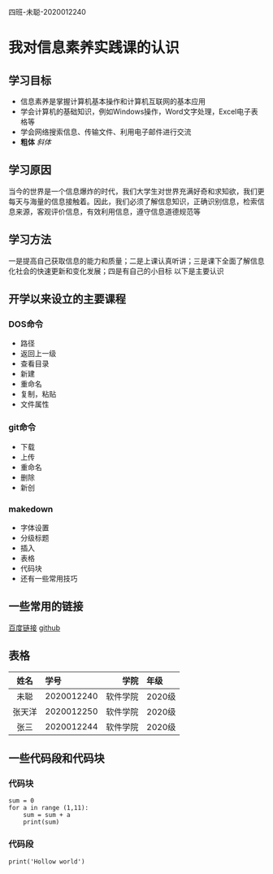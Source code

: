四班-未聪-2020012240
# 我对信息素养实践课的认识
## 学习目标
- 信息素养是掌握计算机基本操作和计算机互联网的基本应用
- 学会计算机的基础知识，例如Windows操作，Word文字处理，Excel电子表格等
- 学会网络搜索信息、传输文件、利用电子邮件进行交流
- **粗体**  *斜体*
## 学习原因
当今的世界是一个信息爆炸的时代，我们大学生对世界充满好奇和求知欲，我们更每天与海量的信息接触着。因此，我们必须了解信息知识，正确识别信息，检索信息来源，客观评价信息，有效利用信息，遵守信息道德规范等
## 学习方法
一是提高自己获取信息的能力和质量；二是上课认真听讲；三是课下全面了解信息化社会的快速更新和变化发展；四是有自己的小目标
以下是主要认识   
## 开学以来设立的主要课程
### DOS命令    
- 路径
- 返回上一级
- 查看目录
- 新建
- 重命名
- 复制，粘贴
- 文件属性
### git命令
- 下载
- 上传
- 重命名
- 删除
- 新创
### makedown
- 字体设置
- 分级标题
- 插入
- 表格
- 代码块
- 还有一些常用技巧
## 一些常用的链接
[百度链接](https://www.baidu.com/?tn=18029102_10_oem_dg)
[github](https://github.com/?klllkkkccc)
## 表格
|姓名|学号|学院|年级|
|:-:|:-|-:|:-|
|未聪|2020012240|软件学院|2020级|
|张天洋|2020012250|软件学院|2020级|
|张三|2020012244|软件学院|2020级|
## 一些代码段和代码块
### 代码块
```
sum = 0
for a in range (1,11):
    sum = sum + a
    print(sum)
```
### 代码段
` print('Hollow world') `
